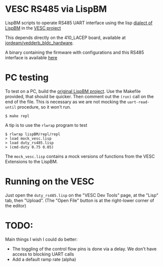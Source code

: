 # VESC RS485 via LispBM

LispBM scripts to operate RS485 UART interface using the lisp [dialect of LispBM](https://github.com/vedderb/bldc/tree/master/lispBM) in the [VESC project](vesc-project.com/)

This depends directly on the 410_LACEP board, available at [jordeam/vedderb_bldc_hardware](https://github.com/jordeam/vedderb_bldc_hardware).

A binary containing the firmware with configurations and this RS485 interface is available [here](https://github.com/leocelente/bldc/releases/tag/BASE_SENT_TO_TESTING)

# PC testing
To test on a PC, build the [original LispBM project](https://github.com/svenssonjoel/lispBM). Use the Makefile provided, that should be quicker.
Then comment out the `(run)` call on the end of the file. This is necessary as we are not mocking the `uart-read-until` procedure, so it won't run. 

```shell
$ make repl
```


A tip is to use the `rlwrap` program to test

```shell
$ rlwrap lispBM/repl/repl
> load mock_vesc.lisp
> load duty_rs485.lisp
> (cmd-duty 0.75 0.05)
```

The `mock_vesc.lisp` contains a mock versions of functions from the VESC Extensions
to the LispBM.

# Running on the VESC
Just open the `duty_rs485.lisp` on the "VESC Dev Tools" page, at the "Lisp" tab, then "Upload". (The "Open File" button is at the right-lower corner of the editor)

# TODO:
Main things I wish I could do better:
 - The toggling of the control flow pins is done via a delay. We don't have access to blocking UART calls
 - Add a default ramp rate (alpha)
